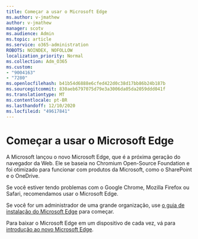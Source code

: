 ```yaml
---
title: Começar a usar o Microsoft Edge
ms.author: v-jmathew
author: v-jmathew
manager: scotv
ms.audience: Admin
ms.topic: article
ms.service: o365-administration
ROBOTS: NOINDEX, NOFOLLOW
localization_priority: Normal
ms.collection: Adm_O365
ms.custom:
- "9004163"
- "7280"
ms.openlocfilehash: b41b54d6888e6cfed422d0c38d17bb86b24b187b
ms.sourcegitcommit: 830aeb6797075d79e3a3006da05da2059ddd041f
ms.translationtype: MT
ms.contentlocale: pt-BR
ms.lasthandoff: 12/10/2020
ms.locfileid: "49617841"
---
```

# <a name="start-using-microsoft-edge"></a>Começar a usar o Microsoft Edge

A Microsoft lançou o novo Microsoft Edge, que é a próxima geração do navegador da Web. Ele se baseia no Chromium Open-Source Foundation e foi otimizado para funcionar com produtos da Microsoft, como o SharePoint e o OneDrive.

Se você estiver tendo problemas com o Google Chrome, Mozilla Firefox ou Safari, recomendamos usar o Microsoft Edge.

Se você for um administrador de uma grande organização, use [o guia de instalação do Microsoft Edge](https://go.microsoft.com/fwlink/?linkid=2142423) para começar.

Para baixar o Microsoft Edge em um dispositivo de cada vez, vá para [introdução ao novo Microsoft Edge](https://go.microsoft.com/fwlink/?linkid=2141049).
